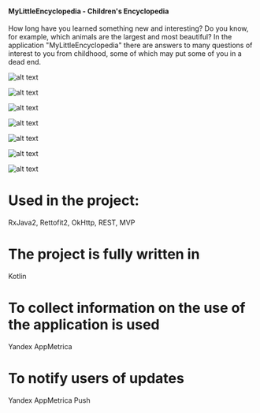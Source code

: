 #### MyLittleEncyclopedia - Children's Encyclopedia

How long have you learned something new and interesting?
Do you know, for example, which animals are the largest and most beautiful?
In the application "MyLittleEncyclopedia" there are answers to many questions of interest to you from childhood, some of which may put some of you in a dead end.


![alt text](Screenshot_20190831-214721.png )


![alt text](Screenshot_20190831-214744.png )


![alt text](Screenshot_20190831-214751.png )


![alt text](Screenshot_20190831-214756.png )


![alt text](Screenshot_20190831-214802.png )


![alt text](Screenshot_20190831-214807.png )


![alt text](Screenshot_20190831-215021.png )


# Used in the project:
RxJava2, Rettofit2, OkHttp, REST, MVP

# The project is fully written in
Kotlin

# To collect information on the use of the application is used
Yandex AppMetrica

# To notify users of updates
Yandex AppMetrica Push


